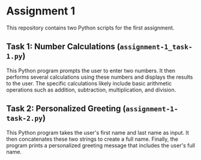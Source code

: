 # Assignment 1

This repository contains two Python scripts for the first assignment.

## Task 1: Number Calculations (`assignment-1_task-1.py`)

This Python program prompts the user to enter two numbers. It then performs several calculations using these numbers and displays the results to the user. The specific calculations likely include basic arithmetic operations such as addition, subtraction, multiplication, and division.

## Task 2: Personalized Greeting (`assignment-1-task-2.py`)

This Python program takes the user's first name and last name as input. It then concatenates these two strings to create a full name. Finally, the program prints a personalized greeting message that includes the user's full name.
